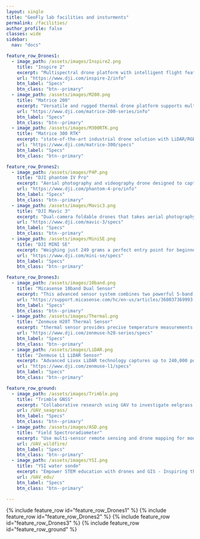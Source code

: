```yaml
---
layout: single
title: "GeoFly lab facilities and insturments"
permalink: /facilities/
author_profile: false
classes: wide
sidebar:
  nav: "docs"

feature_row_Drones1:
  - image_path: /assets/images/Inspire2.png
    title: "Inspire 2"
    excerpt: "Multispectral drone platform with intelligent flight features. 27 minutes flight time"
    url: "https://www.dji.com/inspire-2/info"
    btn_label: "Specs"
    btn_class: "btn--primary"
  - image_path: /assets/images/M200.png
    title: "Matrice 200"
    excerpt: "Versatile and rugged thermal drone platform supports multiple payload configurations. 38 minutes flight time"
    url: "https://www.dji.com/matrice-200-series/info"
    btn_label: "Specs"
    btn_class: "btn--primary"
  - image_path: /assets/images/M300RTK.png
    title: "Matrice 300 RTK"
    excerpt: "state-of-the-art industrial drone solution with LiDAR/RGB aerial mapping capabilities. 55-minute maximum flight time"
    url: "https://www.dji.com/matrice-300/specs"
    btn_label: "Specs"
    btn_class: "btn--primary"

feature_row_Drones2:
  - image_path: /assets/images/P4P.png
    title: "DJI phantom IV Pro"
    excerpt: "Aerial photography and videography drone designed to capture stunning images and breathtaking footage"
    url: "https://www.dji.com/phantom-4-pro/info"
    btn_label: "Specs"
    btn_class: "btn--primary"
  - image_path: /assets/images/Mavic3.png
    title: "DJI Mavic 3"
    excerpt: "Dual-camera foldable drones that takes aerial photography and videography to new heights"
    url: "https://www.dji.com/mavic-3/specs"
    btn_label: "Specs"
    btn_class: "btn--primary"
  - image_path: /assets/images/MiniSE.png
    title: "DJI MINI SE"
    excerpt: "Weighing just 249 grams a perfect entry point for beginners and educationnal use alike."
    url: "https://www.dji.com/mini-se/specs"
    btn_label: "Specs"
    btn_class: "btn--primary"

feature_row_Drones3:
  - image_path: /assets/images/10band.png
    title: "Micasense 10band Dual Sensor"
    excerpt: "This advanced sensor system combines two powerful 5-band sensors, capturing high-resolution imagery across ten spectral bands, including visible light, near-infrared, and red edge. "
    url: "https://support.micasense.com/hc/en-us/articles/360037369993-RedEdge-MX-Dual-Camera-System-Integration-Guide"
    btn_label: "Specs"
    btn_class: "btn--primary"
  - image_path: /assets/images/Thermal.png
    title: "Zenmuse H20T Thermal Sensor"
    excerpt: "thermal sensor provides precise temperature measurements to identify heat signatures and monitor infrastructure efficiently. "
    url: "https://www.dji.com/zenmuse-h20-series/specs"
    btn_label: "Specs"
    btn_class: "btn--primary"
  - image_path: /assets/images/LiDAR.png
    title: "Zenmuse L1 LiDAR Sensor"
    excerpt: "Advanced Livox LiDAR technology captures up to 240,000 points per second, enabling the generation of accurate, high-density point clouds for forestry and infrastructure inspection"
    url: "https://www.dji.com/zenmuse-l1/specs"
    btn_label: "Specs"
    btn_class: "btn--primary"

feature_row_ground:
  - image_path: /assets/images/Trimble.png
    title: "Trimble GNSS"
    excerpt: "Collaborative research using UAV to investigate eelgrass wasting disease"
    url: /UAV_seagrass/
    btn_label: "Specs"
    btn_class: "btn--primary"
  - image_path: /assets/images/ASD.png
    title: "Field Spectroradiometer"
    excerpt: "Use multi-sensor remote sensing and drone mapping for modeling California wildfires"
    url: /UAV_wildfire/
    btn_label: "Specs"
    btn_class: "btn--primary"
  - image_path: /assets/images/YSI.png
    title: "YSI water sonde"
    excerpt: "Empower STEM education with drones and GIS - Inspiring the next generation of scientists"
    url: /UAV_edu/
    btn_label: "Specs"
    btn_class: "btn--primary"

---
```

{% include feature_row id="feature_row_Drones1" %}
{% include feature_row id="feature_row_Drones2" %}
{% include feature_row id="feature_row_Drones3" %}
{% include feature_row id="feature_row_ground" %}











